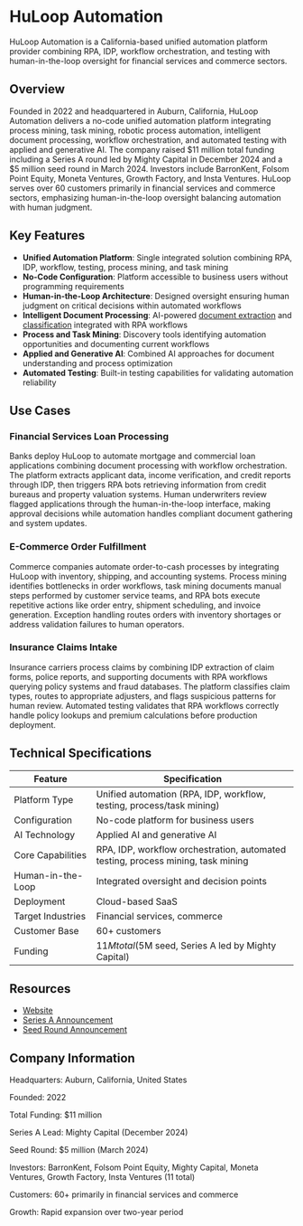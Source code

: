 # HuLoop Automation

HuLoop Automation is a California-based unified automation platform provider combining RPA, IDP, workflow orchestration, and testing with human-in-the-loop oversight for financial services and commerce sectors.

## Overview

Founded in 2022 and headquartered in Auburn, California, HuLoop Automation delivers a no-code unified automation platform integrating process mining, task mining, robotic process automation, intelligent document processing, workflow orchestration, and automated testing with applied and generative AI. The company raised $11 million total funding including a Series A round led by Mighty Capital in December 2024 and a $5 million seed round in March 2024. Investors include BarronKent, Folsom Point Equity, Moneta Ventures, Growth Factory, and Insta Ventures. HuLoop serves over 60 customers primarily in financial services and commerce sectors, emphasizing human-in-the-loop oversight balancing automation with human judgment.

## Key Features

- **Unified Automation Platform**: Single integrated solution combining RPA, IDP, workflow, testing, process mining, and task mining
- **No-Code Configuration**: Platform accessible to business users without programming requirements
- **Human-in-the-Loop Architecture**: Designed oversight ensuring human judgment on critical decisions within automated workflows
- **Intelligent Document Processing**: AI-powered [document extraction](../../capabilities/extraction/index.md) and [classification](../../capabilities/classification/index.md) integrated with RPA workflows
- **Process and Task Mining**: Discovery tools identifying automation opportunities and documenting current workflows
- **Applied and Generative AI**: Combined AI approaches for document understanding and process optimization
- **Automated Testing**: Built-in testing capabilities for validating automation reliability

## Use Cases

### Financial Services Loan Processing

Banks deploy HuLoop to automate mortgage and commercial loan applications combining document processing with workflow orchestration. The platform extracts applicant data, income verification, and credit reports through IDP, then triggers RPA bots retrieving information from credit bureaus and property valuation systems. Human underwriters review flagged applications through the human-in-the-loop interface, making approval decisions while automation handles compliant document gathering and system updates.

### E-Commerce Order Fulfillment

Commerce companies automate order-to-cash processes by integrating HuLoop with inventory, shipping, and accounting systems. Process mining identifies bottlenecks in order workflows, task mining documents manual steps performed by customer service teams, and RPA bots execute repetitive actions like order entry, shipment scheduling, and invoice generation. Exception handling routes orders with inventory shortages or address validation failures to human operators.

### Insurance Claims Intake

Insurance carriers process claims by combining IDP extraction of claim forms, police reports, and supporting documents with RPA workflows querying policy systems and fraud databases. The platform classifies claim types, routes to appropriate adjusters, and flags suspicious patterns for human review. Automated testing validates that RPA workflows correctly handle policy lookups and premium calculations before production deployment.

## Technical Specifications

| Feature | Specification |
|---------|---------------|
| Platform Type | Unified automation (RPA, IDP, workflow, testing, process/task mining) |
| Configuration | No-code platform for business users |
| AI Technology | Applied AI and generative AI |
| Core Capabilities | RPA, IDP, workflow orchestration, automated testing, process mining, task mining |
| Human-in-the-Loop | Integrated oversight and decision points |
| Deployment | Cloud-based SaaS |
| Target Industries | Financial services, commerce |
| Customer Base | 60+ customers |
| Funding | $11M total ($5M seed, Series A led by Mighty Capital) |

## Resources

- [Website](https://huloop.ai)
- [Series A Announcement](https://huloop.ai/press-releases/huloop-announces-series-a-funding-led-by-mighty-capital/)
- [Seed Round Announcement](https://huloop.ai/press-releases/huloop-raises-5m-seed-round/)

## Company Information

Headquarters: Auburn, California, United States

Founded: 2022

Total Funding: $11 million

Series A Lead: Mighty Capital (December 2024)

Seed Round: $5 million (March 2024)

Investors: BarronKent, Folsom Point Equity, Mighty Capital, Moneta Ventures, Growth Factory, Insta Ventures (11 total)

Customers: 60+ primarily in financial services and commerce

Growth: Rapid expansion over two-year period
